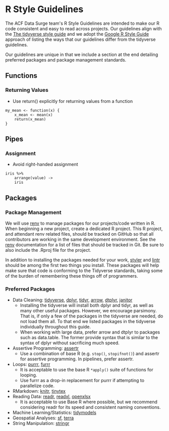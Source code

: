 # R Style Guidelines
The ACF Data Surge team's R Style Guidelines are intended to make our R code consistent and easy to read across projects. Our guidelines align with the [The tidyverse style guide](https://style.tidyverse.org/) and we adopt the [Google R Style Guide](https://google.github.io/styleguide/Rguide.html) approach of listing the ways that our guidelines differ from the tidyverse guidelines. 

Our guidelines are unique in that we include a section at the end detailing preferred packages and package management standards.

## Functions

### Returning Values

- Use return() explicitly for returning values from a function
```
my_mean <- function(x) {
    x_mean <- mean(x)
    return(x_mean)
}
```

## Pipes

### Assignment
- Avoid right-handed assignment
```
iris %>%
    arrange(value) ->
    iris
```

## Packages

### Package Management
We will use [renv](https://rstudio.github.io/renv/articles/renv.html) to manage packages for our projects/code written in R. When beginning a new project, create a dedicated R project. This R project, and attendant renv related files, should be tracked on GitHub so that all contributors are working in the same development environment. See the [renv](https://rstudio.github.io/renv/articles/renv.html) documentation for a list of files that should be tracked in Git. Be sure to also include the .Rproj file for the project.

In addition to installing the packages needed for your work, [styler](https://styler.r-lib.org/) and [lintr](https://github.com/r-lib/lintr) should be among the first two things you install. These packages will help make sure that code is conforming to the Tidyverse standards, taking some of the burden of remembering these things off of programmers.

### Preferred Packages

- Data Cleaning: [tidyverse](https://www.tidyverse.org/), [dplyr](https://dplyr.tidyverse.org/), [tidyr](https://tidyr.tidyverse.org/), [arrow](https://arrow.apache.org/docs/r/), [dtplyr](https://dtplyr.tidyverse.org/), [janitor](https://www.rdocumentation.org/packages/janitor/versions/2.2.0)
    - Installing the tidyverse will install both dplyr and tidyr, as well as many other useful packages. However, we encourage parsimony. That is, if only a few of the packages in the tidyverse are needed, do not load them all. To that end we listed packages in the tidyverse individually throughout this guide.
    - When working with large data, prefer arrow and dtplyr to packages such as data.table. The former provide syntax that is similar to the syntax of dplyr without sacrificing much speed.
- Assertive Programming: [assertr](https://www.rdocumentation.org/packages/assertr/versions/3.0.1)
    - Use a combination of base R (e.g. `stop()`, `stopifnot()`) and assertr for assertive programming. In pipelines, prefer assertr.
- Loops: [purrr](https://purrr.tidyverse.org/), [furrr](https://furrr.futureverse.org/)
    - It is acceptable to use the base R `*apply()` suite of functions for looping.
    - Use furrr as a drop-in replacement for purrr if attempting to parallelize code.
- RMarkdown: [knitr](https://yihui.org/knitr/), [tinytex](https://yihui.org/tinytex/)
- Reading Data: [readr](https://readr.tidyverse.org/), [readxl](https://readxl.tidyverse.org/), [openxlsx](https://ycphs.github.io/openxlsx/articles/Introduction.html)
    - It is acceptable to use Base R where possible, but we recommend considering readr for its speed and consistent naming conventions.
- Machine Learning/Statistics: [tidymodels](https://www.tidymodels.org/)
- Geospatial Analyses: [sf](https://r-spatial.github.io/sf/), [terra](https://github.com/rspatial/terra)
- String Manipulation: [stringr](https://stringr.tidyverse.org/)